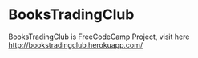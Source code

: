 # BooksTradingClub
BooksTradingClub is FreeCodeCamp Project, visit here http://bookstradingclub.herokuapp.com/
